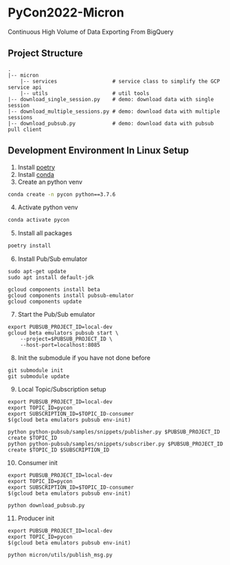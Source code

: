 # PyCon2022-Micron
Continuous High Volume of Data Exporting From BigQuery

## Project Structure
```
.
|-- micron                 
    |-- services                  # service class to simplify the GCP service api
    |-- utils                     # util tools
|-- download_single_session.py    # demo: download data with single session
|-- download_multiple_sessions.py # demo: download data with multiple sessions
|-- download_pubsub.py            # demo: download data with pubsub pull client
```

## Development Environment In Linux Setup
1. Install [poetry](https://python-poetry.org/docs/)
2. Install [conda](https://confluence.micron.com/confluence/display/~JUSTINHUANG/Python+Development+Environment+Setup#PythonDevelopmentEnvironmentSetup-Conda)
3. Create an python venv
```bash
conda create -n pycon python==3.7.6
```
4. Activate python venv
```bash
conda activate pycon
```
5. Install all packages
```bash
poetry install
```
6. Install Pub/Sub emulator
```
sudo apt-get update
sudo apt install default-jdk

gcloud components install beta
gcloud components install pubsub-emulator
gcloud components update
```
7. Start the Pub/Sub emulator
```
export PUBSUB_PROJECT_ID=local-dev
gcloud beta emulators pubsub start \
    --project=$PUBSUB_PROJECT_ID \
    --host-port=localhost:8085
```
8. Init the submodule if you have not done before
```
git submodule init
git submodule update
```
9. Local Topic/Subscription setup
```
export PUBSUB_PROJECT_ID=local-dev
export TOPIC_ID=pycon
export SUBSCRIPTION_ID=$TOPIC_ID-consumer
$(gcloud beta emulators pubsub env-init)

python python-pubsub/samples/snippets/publisher.py $PUBSUB_PROJECT_ID create $TOPIC_ID
python python-pubsub/samples/snippets/subscriber.py $PUBSUB_PROJECT_ID create $TOPIC_ID $SUBSCRIPTION_ID
```
10. Consumer init
```
export PUBSUB_PROJECT_ID=local-dev
export TOPIC_ID=pycon
export SUBSCRIPTION_ID=$TOPIC_ID-consumer
$(gcloud beta emulators pubsub env-init)

python download_pubsub.py
```
11. Producer init
```
export PUBSUB_PROJECT_ID=local-dev
export TOPIC_ID=pycon
$(gcloud beta emulators pubsub env-init)

python micron/utils/publish_msg.py
```